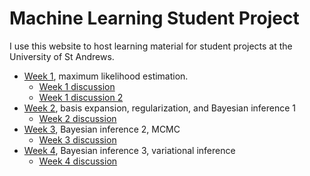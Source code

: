 # Machine Learning Student Project

I use this website to host learning material for student projects at the University of St Andrews. 

- [Week 1](./MLE.jl.html), maximum likelihood estimation.
  - [Week 1 discussion](./MLE_sol_part1.jl.html)
  - [Week 1 discussion 2](./MLE_sol_part2.jl.html)
- [Week 2](./Bayes1.jl.html), basis expansion, regularization, and Bayesian inference 1
  - [Week 2 discussion](./Bayes1_sol.jl.html)
- [Week 3](./Bayes2.jl.html), Bayesian inference 2, MCMC
  - [Week 3 discussion](./Bayes2_sol.jl.html)
- [Week 4](./Bayes3.jl.html), Bayesian inference 3, variational inference
  - [Week 4 discussion](./Bayes3_sol.jl.html)
